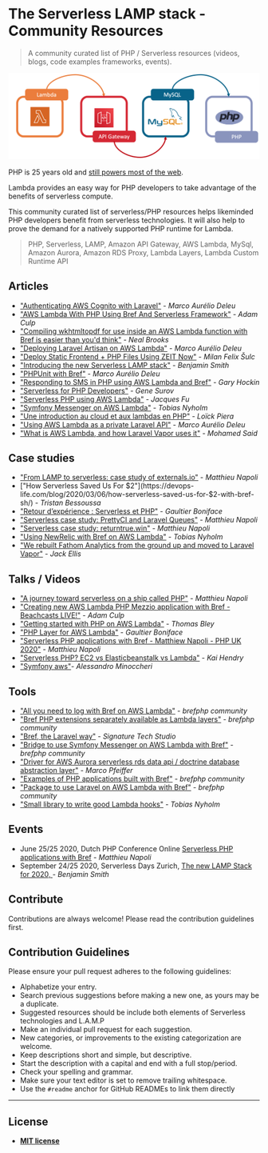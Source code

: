 # The Serverless LAMP stack  - Community Resources
> A community curated list of PHP / Serverless resources (videos, blogs, code examples frameworks, events).

![The Serverless LAMP stack](repository-resources/serverless-lamp-stack.png "The Serverless LAMP stack")

PHP is 25 years old and [still powers most of the web](https://w3techs.com/technologies/details/pl-php).

Lambda provides an easy way for PHP developers to take advantage of the benefits of serverless compute.

This community curated list of serverless/PHP resources helps likeminded PHP developers benefit from serverless technologies. It will also help to prove the demand for a natively supported PHP runtime for Lambda.

> PHP, Serverless, LAMP, Amazon API Gateway, AWS Lambda, MySql, Amazon Aurora, Amazon RDS Proxy, Lambda Layers, Lambda Custom Runtime API

## Articles

- ["Authenticating AWS Cognito with Laravel"](https://blog.deleu.dev/authenticating-aws-cognito-with-laravel/) - *Marco Aurélio Deleu*
- ["AWS Lambda With PHP Using Bref And Serverless Framework"](https://www.nexmo.com/blog/2020/03/16/aws-lambda-with-php-using-bref-and-serverless-framework-dr) - *Adam Culp*
- ["Compiling wkhtmltopdf for use inside an AWS Lambda function with Bref is easier than you'd think"](https://tech.mybuilder.com/compiling-wkhtmltopdf-aws-lambda-with-bref-easier-than-you-think/) - *Neal Brooks*
- ["Deploying Laravel Artisan on AWS Lambda"](https://blog.deleu.dev/deploying-laravel-artisan-on-aws-lambda/) - *Marco Aurélio Deleu*
- ["Deploy Static Frontend + PHP Files Using ZEIT Now"](https://dev.to/nx1/deploy-static-frontend-php-files-using-zeit-now-mg) - *Milan Felix Šulc*
- ["Introducing the new Serverless LAMP stack"](https://aws.amazon.com/blogs/compute/introducing-the-new-serverless-lamp-stack/) - *Benjamin Smith*
- ["PHPUnit with Bref"](https://blog.deleu.dev/phpunit-with-bref/) - *Marco Aurélio Deleu*
- ["Responding to SMS in PHP using AWS Lambda and Bref"](https://www.twilio.com/blog/responding-to-sms-in-php-using-aws-lambda-and-bref-php) - *Gary Hockin*
- ["Serverless for PHP Developers"](https://blog.servmask.com/serverless-for-php-developers/) - *Gene Surov*
- ["Serverless PHP using AWS Lambda"](https://medium.com/startupward/serverless-php-using-aws-lambda-e36e214d43f7) - *Jacques Fu*
- ["Symfony Messenger on AWS Lambda"](https://developer.happyr.com/symfony-messenger-on-aws-lambda) - *Tobias Nyholm*
- ["Une introduction au cloud et aux lambdas en PHP"](https://jolicode.com/blog/une-introduction-au-cloud-et-aux-lambdas-en-php) - *Loïck Piera*
- ["Using AWS Lambda as a private Laravel API"](https://blog.deleu.dev/using-aws-lambda-as-a-private-laravel-api/) - *Marco Aurélio Deleu*
- ["What is AWS Lambda, and how Laravel Vapor uses it"](https://dev.to/themsaid/what-is-aws-lambda-and-how-laravel-vapor-uses-it-1j98) - *Mohamed Said*


## Case studies
- ["From LAMP to serverless: case study of externals.io"](https://mnapoli.fr/serverless-case-study-externals/) - *Matthieu Napoli*
- ["How Serverless Saved Us For $2"](https://devops-life.com/blog/2020/03/06/how-serverless-saved-us-for-$2-with-bref-sh/) - *Tristan Bessoussa*
- ["Retour d’expérience : Serverless et PHP"](https://www.enoptea.fr/serverless-et-php/) - *Gaultier Boniface*
- ["Serverless case study: PrettyCI and Laravel Queues"](https://mnapoli.fr/serverless-case-study-prettyci/) - *Matthieu Napoli*
- ["Serverless case study: returntrue.win"](https://www.markdownguide.org/getting-started/) - *Matthieu Napoli*
- ["Using NewRelic with Bref on AWS Lambda"](https://developer.happyr.com/newrelic-on-bref-aws-lambda) - *Tobias Nyholm*
- ["We rebuilt Fathom Analytics from the ground up and moved to Laravel Vapor"](https://usefathom.com/blog/moved-to-vapor) - *Jack Ellis*


## Talks / Videos
- ["A journey toward serverless on a ship called PHP"](https://www.youtube.com/watch?v=VfoNUUJggIA&feature=emb_title) - *Matthieu Napoli*
- ["Creating new AWS Lambda PHP Mezzio application with Bref - Beachcasts LIVE!"](https://github.com/stechstudio/laravel-bref-bridge) - *Adam Culp*
- ["Getting started with PHP on AWS Lambda"](https://www.youtube.com/watch?v=5cLZ5jT2Gi0) - *Thomas Bley*
- ["PHP Layer for AWS Lambda"](https://www.youtube.com/watch?v=vb-o1DvvHxk) - *Gaultier Boniface*
- ["Serverless PHP applications with Bref - Matthiew Napoli - PHP UK 2020"](https://www.youtube.com/watch?v=R2V4QTM2aes&feature=emb_title) - *Matthieu Napoli*
- ["Serverless PHP? EC2 vs Elasticbeanstalk vs Lambda"](https://www.youtube.com/watch?v=eRY0Iay7Los&t=183s) - *Kai Hendry*
- ["Symfony aws"](https://www.slideshare.net/AlessandroMinoccheri/symfony-aws)- *Alessandro Minoccheri*




## Tools
- ["All you need to log with Bref on AWS Lambda"](https://github.com/brefphp/logger) - *brefphp community*
 - ["Bref PHP extensions separately available as Lambda layers"](https://github.com/brefphp/extra-php-extensions) - *brefphp community*
 - ["Bref, the Laravel way"](https://github.com/stechstudio/laravel-bref-bridge) - *Signature Tech Studio*
- ["Bridge to use Symfony Messenger on AWS Lambda with Bref"](https://github.com/brefphp/symfony-messenger) - *brefphp community*
- ["Driver for AWS Aurora serverless rds data api / doctrine database abstraction layer"](https://github.com/Nemo64/dbal-rds-data) - *Marco Pfeiffer*
- ["Examples of PHP applications built with Bref"](https://github.com/brefphp/examples) - *brefphp community*
- ["Package to use Laravel on AWS Lambda with Bref"](https://github.com/brefphp/laravel-bridge) - *brefphp community*
- ["Small library to write good Lambda hooks"](https://github.com/Happyr/bref-hook-handler) - *Tobias Nyholm*


## Events
 - June 25/25 2020, Dutch PHP Conference Online [Serverless PHP applications with Bref](https://schedule.phpconference.nl/speaker/8) - *Matthieu Napoli*
- September 24/25 2020, Serverless Days Zurich, [The new LAMP Stack for 2020,  ](https://zurich.serverlessdays.io/speakers/benjamin-smith.html) - *Benjamin Smith*

## Contribute

Contributions are always welcome!
Please read the contribution guidelines first.

## Contribution Guidelines

Please ensure your pull request adheres to the following guidelines:

- Alphabetize your entry.
- Search previous suggestions before making a new one, as yours may be a duplicate.
- Suggested resources should be include both elements of Serverless technologies and L.A.M.P
- Make an individual pull request for each suggestion.
- New categories, or improvements to the existing categorization are welcome.
- Keep descriptions short and simple, but descriptive.
- Start the description with a capital and end with a full stop/period.
- Check your spelling and grammar.
- Make sure your text editor is set to remove trailing whitespace.
- Use the `#readme` anchor for GitHub READMEs to link them directly
---

## License
- **[MIT license](http://opensource.org/licenses/mit-license.php)**

